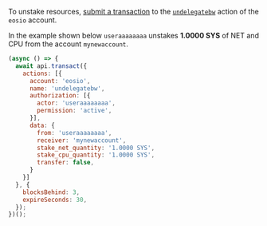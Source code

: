 To unstake resources, [submit a transaction](01_how-to-submit-a-transaction.md) to the [`undelegatebw`](https://github.com/EOSIO/eosio.contracts/blob/52fbd4ac7e6c38c558302c48d00469a4bed35f7c/contracts/eosio.system/include/eosio.system/eosio.system.hpp#L1000) action of the `eosio` account.

In the example shown below `useraaaaaaaa` unstakes **1.0000 SYS** of NET and CPU from the account `mynewaccount`.
```javascript
(async () => {
  await api.transact({
    actions: [{
      account: 'eosio',
      name: 'undelegatebw',
      authorization: [{
        actor: 'useraaaaaaaa',
        permission: 'active',
      }],
      data: {
        from: 'useraaaaaaaa',
        receiver: 'mynewaccount',
        stake_net_quantity: '1.0000 SYS',
        stake_cpu_quantity: '1.0000 SYS',
        transfer: false,
      }
    }]
  }, {
    blocksBehind: 3,
    expireSeconds: 30,
  });
})();
```
